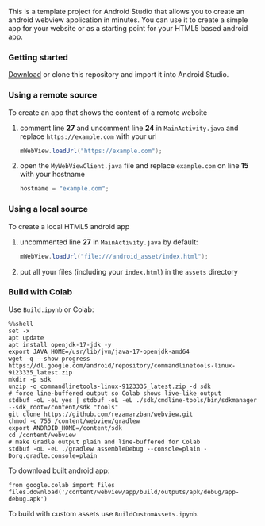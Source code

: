 This is a template project for Android Studio that allows you to create an android webview application in minutes. You can use it to create a simple app for your website or as a starting point for your HTML5 based android app.

### Getting started

[Download](https://github.com/slymax/webview/archive/master.zip) or clone this repository and import it into Android Studio.

### Using a remote source

To create an app that shows the content of a remote website

1. comment line **27** and uncomment line **24** in `MainActivity.java` and replace `https://example.com` with your url

	```java
	mWebView.loadUrl("https://example.com");
	```

2. open the `MyWebViewClient.java` file and replace `example.com` on line **15** with your hostname

	```java
	hostname = "example.com";
	```

### Using a local source 

To create a local HTML5 android app

1. uncommented line **27** in `MainActivity.java` by default:

	```java
	mWebView.loadUrl("file:///android_asset/index.html");
	```

2. put all your files (including your `index.html`) in the `assets` directory

### Build with Colab

Use `Build.ipynb` or Colab:

```
%%shell
set -x
apt update
apt install openjdk-17-jdk -y
export JAVA_HOME=/usr/lib/jvm/java-17-openjdk-amd64
wget -q --show-progress https://dl.google.com/android/repository/commandlinetools-linux-9123335_latest.zip
mkdir -p sdk
unzip -o commandlinetools-linux-9123335_latest.zip -d sdk
# force line-buffered output so Colab shows live-like output
stdbuf -oL -eL yes | stdbuf -oL -eL ./sdk/cmdline-tools/bin/sdkmanager --sdk_root=/content/sdk "tools"
git clone https://github.com/rezamarzban/webview.git
chmod -c 755 /content/webview/gradlew
export ANDROID_HOME=/content/sdk
cd /content/webview
# make Gradle output plain and line-buffered for Colab
stdbuf -oL -eL ./gradlew assembleDebug --console=plain -Dorg.gradle.console=plain
```

To download built android app:

```
from google.colab import files
files.download('/content/webview/app/build/outputs/apk/debug/app-debug.apk')
```

To build with custom assets use `BuildCustomAssets.ipynb`.
